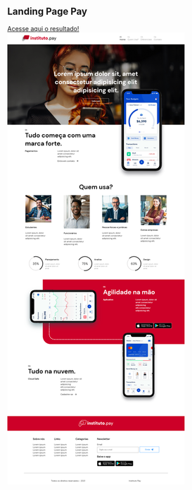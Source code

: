## Landing Page Pay
[Acesse aqui o resultado!](https://brendacosta.github.io/instituto-pay/)
![Pre Visualização](./feito.png)